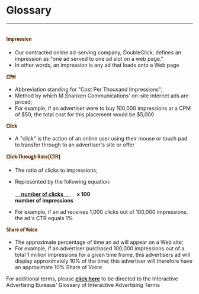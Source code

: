 # Glossary
---

<br />

<img src="/images/ca/ca-text07.gif" width="70" height="21" border="0" class="h2">

- Our contracted online ad-serving company, DoubleClick, defines an impression as "one ad served to one ad slot on a web page."
- In other words, an impression is any ad that loads onto a Web page

<img src="/images/ca/ca-text08.gif" width="28" height="18" border="0" class="h2">

- Abbreviation standing for "Cost Per Thousand Impressions";
- Method by which M.Shanken Communications' on-site internet ads are priced;
- For example, if an advertiser were to buy 100,000 impressions at a CPM of $50, the total cost for this placement would be $5,000

<img src="/images/ca/ca-text09.gif" width="32" height="17" border="0" class="h2">

- A "click" is the action of an online user using their mouse or touch pad to transfer through to an advertiser's site or offer

<img src="/images/ca/ca-text10.gif" width="148" height="21" border="0" class="h2">

- The ratio of clicks to impressions;
- Represented by the following equation:<br /><br />
<u><b>&nbsp;&nbsp;&nbsp;&nbsp;&nbsp;number of clicks&nbsp;&nbsp;&nbsp;&nbsp;&nbsp;&nbsp;</u>&nbsp;&nbsp;&nbsp;&nbsp; x 100<br />number of impressions</b>
		
- For example, if an ad receives 1,000 clicks out of 100,000 impressions, the ad's CTR equals 1% 

<img src="/images/ca/ca-text11.gif" width="86" height="17" border="0" class="h2">

- The approximate percentage of time an ad will appear on a Web site;
- For example, if an advertiser purchased 100,000 impressions out of a total 1 million impressions for a given time frame, this advertisers ad will display approximately 10% of the time; this advertiser will therefore have an approximate 10% Share of Voice

For additional terms, please <a href="http://www.iab.net/resources/glossary.asp" target="_blank"><b>click here</b></a> to be directed to the Interactive Advertising 
Bureaus' Glossary of Interactive Advertising Terms

<br /><br />
